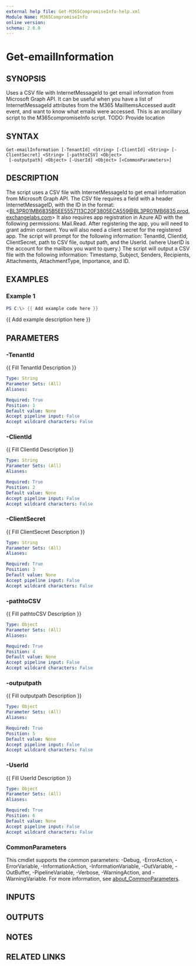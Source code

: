 ```yaml
---
external help file: Get-M365CompromiseInfo-help.xml
Module Name: M365CompromiseInfo
online version:
schema: 2.0.0
---
```


# Get-emailInformation

## SYNOPSIS
Uses a CSV file with InternetMessageId to get email information from Microsoft Graph API. 
It can be useful
when you have a list of InternetMessageId attributes from the M365 MailItemsAccessed audit event, and want 
to know what emails were accessed. 
This is an ancillary script to the M365compromiseInfo script.
TODO: Provide location

## SYNTAX

```
Get-emailInformation [-TenantId] <String> [-ClientId] <String> [-ClientSecret] <String> [-pathtoCSV] <Object>
 [-outputpath] <Object> [-UserId] <Object> [<CommonParameters>]
```

## DESCRIPTION
The script uses a CSV file with InternetMessageId to get email information from Microsoft Graph API. 
The CSV file requires a field with a header InternetMessageID, with the ID in the format:
\<BL3PR01MB6835B5EE5557113C20F3805ECA559@BL3PR01MB6835.prod.exchangelabs.com\> It also requires app 
registration in Azure AD with the following permissions: Mail.Read. 
After registering the app,
you will need to grant admin consent. 
You will also need a client secret for the registered app.
The script will prompt for the following information:
TenantId, ClientId, ClientSecret, path to CSV file, output path, and the UserId.
(where UserID is the account for the
mailbox you want to query.)
The script will output a CSV file with the following information: Timestamp, Subject, Senders, Recipients, Attachments,
AttachmentType, Importance, and ID.

## EXAMPLES

### Example 1
```powershell
PS C:\> {{ Add example code here }}
```

{{ Add example description here }}

## PARAMETERS

### -TenantId
{{ Fill TenantId Description }}

```yaml
Type: String
Parameter Sets: (All)
Aliases:

Required: True
Position: 1
Default value: None
Accept pipeline input: False
Accept wildcard characters: False
```

### -ClientId
{{ Fill ClientId Description }}

```yaml
Type: String
Parameter Sets: (All)
Aliases:

Required: True
Position: 2
Default value: None
Accept pipeline input: False
Accept wildcard characters: False
```

### -ClientSecret
{{ Fill ClientSecret Description }}

```yaml
Type: String
Parameter Sets: (All)
Aliases:

Required: True
Position: 3
Default value: None
Accept pipeline input: False
Accept wildcard characters: False
```

### -pathtoCSV
{{ Fill pathtoCSV Description }}

```yaml
Type: Object
Parameter Sets: (All)
Aliases:

Required: True
Position: 4
Default value: None
Accept pipeline input: False
Accept wildcard characters: False
```

### -outputpath
{{ Fill outputpath Description }}

```yaml
Type: Object
Parameter Sets: (All)
Aliases:

Required: True
Position: 5
Default value: None
Accept pipeline input: False
Accept wildcard characters: False
```

### -UserId
{{ Fill UserId Description }}

```yaml
Type: Object
Parameter Sets: (All)
Aliases:

Required: True
Position: 6
Default value: None
Accept pipeline input: False
Accept wildcard characters: False
```

### CommonParameters
This cmdlet supports the common parameters: -Debug, -ErrorAction, -ErrorVariable, -InformationAction, -InformationVariable, -OutVariable, -OutBuffer, -PipelineVariable, -Verbose, -WarningAction, and -WarningVariable. For more information, see [about_CommonParameters](http://go.microsoft.com/fwlink/?LinkID=113216).

## INPUTS

## OUTPUTS

## NOTES

## RELATED LINKS
